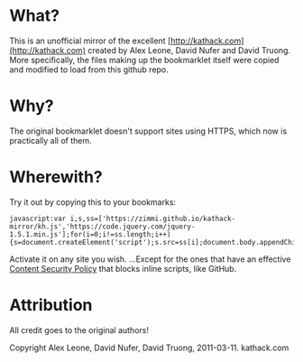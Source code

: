 # What?

This is an unofficial mirror of the excellent [http://kathack.com](http://kathack.com) created by Alex Leone, David Nufer and David Truong.  
More specifically, the files making up the bookmarklet itself were copied and modified to load from this github repo.

# Why?

The original bookmarklet doesn't support sites using HTTPS, which now is practically all of them.

# Wherewith?

Try it out by copying this to your bookmarks:
```
javascript:var i,s,ss=['https://zimmi.github.io/kathack-mirror/kh.js','https://code.jquery.com/jquery-1.5.1.min.js'];for(i=0;i!=ss.length;i++){s=document.createElement('script');s.src=ss[i];document.body.appendChild(s);}void(0);
```
Activate it on any site you wish. ...Except for the ones that have an effective [Content Security Policy](https://developer.mozilla.org/en-US/docs/Web/HTTP/CSP) that blocks inline scripts, like GitHub.

# Attribution

All credit goes to the original authors!


Copyright Alex Leone, David Nufer, David Truong, 2011-03-11. kathack.com
